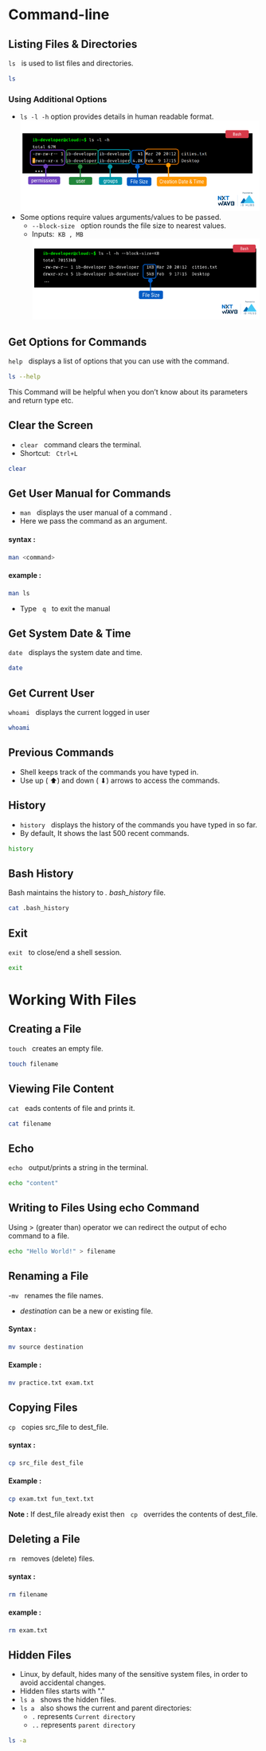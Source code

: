 # Command-line

<!-- # Command Line Interface
- Command Line Interface (CLI) facilitates the users to perform powerful operations on a computer with simple commands.
- Command is a text instruction to a computer program to perform a specific task.
![link](./images/cmd.webp)
## What is Shell?
- Shell is the  software that interprets and executes the various commands that we provide.
- Terminal is a text input/output environment.
### Different Shells
- Bourne Shell (sh)
- Bourne-Again Shell (bash)
- C Shell (csh)
- Korn Shell (ksh)
- Z Shell (zsh)
## Opening Terminal
Bash is one of the most commonly used shell in Linux distributions.
- Open the Dash (Super Key) or Applications and type terminal.
- Shortcut: ``Ctrl + Alt + T`` -->




## Listing Files & Directories
`ls` &nbsp;  is used to list files and directories.
```bash
ls
```
### Using Additional Options
- `ls -l -h` option provides details in human readable format.
![link](./images/ls_detail.webp)
- Some options require values arguments/values to be passed.
    - `--block-size` &nbsp; option rounds the file size to nearest values.
    - Inputs: &nbsp;`KB , MB`
![link](./images/ls-size.webp)
## Get Options for Commands
`help` &nbsp; displays a list of options that you can use with the command. 
```bash
ls --help
```   
This Command will be helpful when you don’t know about its parameters and return type etc.
## Clear the Screen
- `clear` &nbsp; command clears the terminal.
- Shortcut: &nbsp; `Ctrl+L`
```bash
clear
```
## Get User Manual for Commands
- `man` &nbsp; displays the user manual of a command .
- Here we pass the command as an argument.
#### syntax : 
```bash
man <command>
```
#### example :
```bash
man ls
```
- Type &nbsp; `q` &nbsp; to exit the manual
## Get System Date & Time 
`date` &nbsp; displays the system date and time.
```bash
date
```
## Get Current User
`whoami` &nbsp; displays the current logged in user
```bash
whoami
```
## Previous Commands
- Shell keeps track of the commands you have typed in.
- Use up ( ⬆) and down ( ⬇) arrows to access the commands.
## History
- `history` &nbsp; displays the history of the commands you have typed in so far.
- By default, It shows the last 500 recent commands.
```bash
history
```
## Bash History
Bash maintains the history to *. bash_history* file.
```bash
cat .bash_history
```
## Exit
`exit` &nbsp; to close/end a shell session.
```bash
exit
```
# Working With Files
## Creating a File
`touch` &nbsp;  creates an empty file.
```bash
touch filename
```
## Viewing File Content
`cat` &nbsp; eads contents of file and prints it.
```bash
cat filename
```
## Echo
`echo` &nbsp; output/prints a string in the terminal.
```bash
echo "content"
```
## Writing to Files Using echo Command
Using > (greater than) operator we can redirect the output of echo command to a file.
```bash
echo "Hello World!" > filename
```
## Renaming a File
-`mv` &nbsp; renames the file names.
- *destination* can be a new or existing file.
#### Syntax :
```bash
mv source destination
```
#### Example :
```bash
mv practice.txt exam.txt
```
## Copying Files
`cp` &nbsp; copies src_file to dest_file.
#### syntax :
```bash
cp src_file dest_file
```
#### Example :
```bash
cp exam.txt fun_text.txt
```
**Note :** If dest_file already exist then &nbsp; `cp` &nbsp; overrides the contents of dest_file.
## Deleting a File
`rm` &nbsp; removes (delete) files.
#### syntax :
```bash
rm filename
```
#### example :
```bash
rm exam.txt
```
## Hidden Files
- Linux, by default, hides many of the sensitive system files, in order to avoid accidental changes.
- Hidden files starts with "."
- `ls a` &nbsp; shows the hidden files.
- `ls a` &nbsp; also shows the current and parent directories:
    - `.` represents `Current directory`
    - `..` represents `parent directory`
```bash
ls -a
```
    